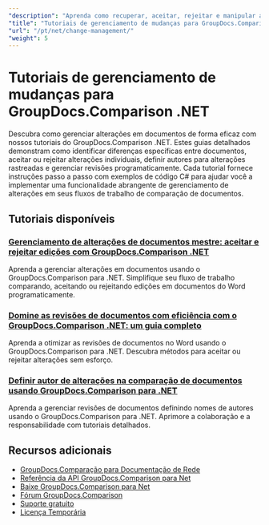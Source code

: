 ```yaml
---
"description": "Aprenda como recuperar, aceitar, rejeitar e manipular alterações detectadas entre documentos com o GroupDocs.Comparison para .NET."
"title": "Tutoriais de gerenciamento de mudanças para GroupDocs.Comparison .NET"
"url": "/pt/net/change-management/"
"weight": 5
---
```


# Tutoriais de gerenciamento de mudanças para GroupDocs.Comparison .NET

Descubra como gerenciar alterações em documentos de forma eficaz com nossos tutoriais do GroupDocs.Comparison .NET. Estes guias detalhados demonstram como identificar diferenças específicas entre documentos, aceitar ou rejeitar alterações individuais, definir autores para alterações rastreadas e gerenciar revisões programaticamente. Cada tutorial fornece instruções passo a passo com exemplos de código C# para ajudar você a implementar uma funcionalidade abrangente de gerenciamento de alterações em seus fluxos de trabalho de comparação de documentos.

## Tutoriais disponíveis

### [Gerenciamento de alterações de documentos mestre: aceitar e rejeitar edições com GroupDocs.Comparison .NET](./groupdocs-comparison-net-accept-reject-changes/)
Aprenda a gerenciar alterações em documentos usando o GroupDocs.Comparison para .NET. Simplifique seu fluxo de trabalho comparando, aceitando ou rejeitando edições em documentos do Word programaticamente.

### [Domine as revisões de documentos com eficiência com o GroupDocs.Comparison .NET: um guia completo](./groupdocs-comparison-net-document-revisions-guide/)
Aprenda a otimizar as revisões de documentos no Word usando o GroupDocs.Comparison para .NET. Descubra métodos para aceitar ou rejeitar alterações sem esforço.

### [Definir autor de alterações na comparação de documentos usando GroupDocs.Comparison para .NET](./groupdocs-comparison-net-set-author-changes-document-comparison/)
Aprenda a gerenciar revisões de documentos definindo nomes de autores usando o GroupDocs.Comparison para .NET. Aprimore a colaboração e a responsabilidade com tutoriais detalhados.

## Recursos adicionais

- [GroupDocs.Comparação para Documentação de Rede](https://docs.groupdocs.com/comparison/net/)
- [Referência da API GroupDocs.Comparison para Net](https://reference.groupdocs.com/comparison/net/)
- [Baixe GroupDocs.Comparison para Net](https://releases.groupdocs.com/comparison/net/)
- [Fórum GroupDocs.Comparison](https://forum.groupdocs.com/c/comparison)
- [Suporte gratuito](https://forum.groupdocs.com/)
- [Licença Temporária](https://purchase.groupdocs.com/temporary-license/)